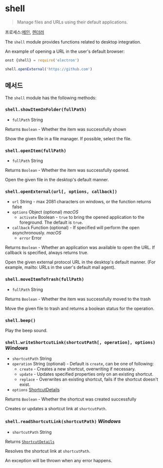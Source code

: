 # shell

> Manage files and URLs using their default applications.

프로세스:[메인](../glossary.md#main-process), [렌더러](../glossary.md#renderer-process)

The `shell` module provides functions related to desktop integration.

An example of opening a URL in the user's default browser:

```javascript
onst {shell} = require('electron')

shell.openExternal('https://github.com')
```

## 메서드

The `shell` module has the following methods:

### `shell.showItemInFolder(fullPath)`

* `fullPath` String

Returns `Boolean` - Whether the item was successfully shown

Show the given file in a file manager. If possible, select the file.

### `shell.openItem(fullPath)`

* `fullPath` String

Returns `Boolean` - Whether the item was successfully opened.

Open the given file in the desktop's default manner.

### `shell.openExternal(url[, options, callback])`

* `url` String - max 2081 characters on windows, or the function returns false
* `options` Object (optional) *macOS* 
  * `activate` Boolean - `true` to bring the opened application to the foreground. The default is `true`.
* `callback` Function (optional) - If specified will perform the open asynchronously. *macOS* 
  * `error` Error

Returns `Boolean` - Whether an application was available to open the URL. If callback is specified, always returns true.

Open the given external protocol URL in the desktop's default manner. (For example, mailto: URLs in the user's default mail agent).

### `shell.moveItemToTrash(fullPath)`

* `fullPath` String

Returns `Boolean` - Whether the item was successfully moved to the trash

Move the given file to trash and returns a boolean status for the operation.

### `shell.beep()`

Play the beep sound.

### `shell.writeShortcutLink(shortcutPath[, operation], options)` *Windows*

* `shortcutPath` String
* `operation` String (optional) - Default is `create`, can be one of following: 
  * `create` - Creates a new shortcut, overwriting if necessary.
  * `update` - Updates specified properties only on an existing shortcut.
  * `replace` - Overwrites an existing shortcut, fails if the shortcut doesn't exist.
* `options` [ShortcutDetails](structures/shortcut-details.md)

Returns `Boolean` - Whether the shortcut was created successfully

Creates or updates a shortcut link at `shortcutPath`.

### `shell.readShortcutLink(shortcutPath)` *Windows*

* `shortcutPath` String

Returns [`ShortcutDetails`](structures/shortcut-details.md)

Resolves the shortcut link at `shortcutPath`.

An exception will be thrown when any error happens.
